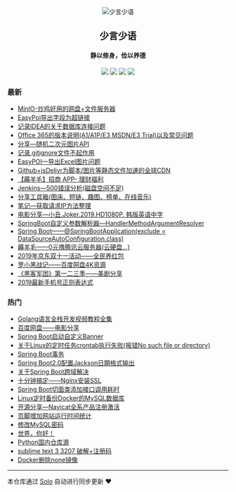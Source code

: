 <p align="center"><img alt="少言少语" src="https://img.hacpai.com/avatar/1557586345620_1586090725173.jpeg"></p><h2 align="center">
少言少语
</h2>

<h4 align="center">静以修身，俭以养德</h4>
<p align="center"><a title="少言少语" target="_blank" href="https://github.com/JssDream/solo-blog"><img src="https://img.shields.io/github/last-commit/JssDream/solo-blog.svg?style=flat-square&color=FF9900"></a>
<a title="GitHub repo size in bytes" target="_blank" href="https://github.com/JssDream/solo-blog"><img src="https://img.shields.io/github/repo-size/JssDream/solo-blog.svg?style=flat-square"></a>
<a title="Solo Version" target="_blank" href="https://github.com/88250/solo/releases"><img src="https://img.shields.io/badge/solo-4.2.0-f1e05a.svg?style=flat-square&color=blueviolet"></a>
<a title="Hits" target="_blank" href="https://github.com/88250/hits"><img src="https://hits.b3log.org/JssDream/solo-blog.svg"></a></p>

### 最新

* [MinIO-炒鸡好用的网盘+文件服务器](https://www.hjava.cn/articles/2020/07/24/1595578346772.html)
* [EasyPoi导出字段为超链接](https://www.hjava.cn/articles/2020/06/17/1592396658708.html)
* [记录IDEA的关于数据库连接问题](https://www.hjava.cn/articles/2020/06/10/1591791265043.html)
* [Office 365的版本说明(A1/A1P/E3 MSDN/E3 Trial)以及常见问题](https://www.hjava.cn/articles/2020/05/29/1590746577309.html)
* [分享—随机二次元图片API](https://www.hjava.cn/articles/2020/05/26/1590475418750.html)
* [记录.gitignore文件不起作用](https://www.hjava.cn/articles/2020/05/24/1590312447443.html)
* [EasyPOI—导出Excel图片问题](https://www.hjava.cn/articles/2020/04/27/1587970259806.html)
* [Github+jsDelivr为脚本/图片等静态文件加速的全球CDN](https://www.hjava.cn/articles/2020/04/01/1585736011733.html)
* [【薅羊毛】招商 APP- 理财福利](https://www.hjava.cn/articles/2020/03/27/1585289293648.html)
* [Jenkins—500错误分析(磁盘空间不足)](https://www.hjava.cn/articles/2019/12/13/1576226764937.html)
* [分享工具箱(图床、短链、趣图、榜单、在线音乐)](https://www.hjava.cn/articles/2019/12/12/1576119045214.html)
* [笔记—获取请求IP方法整理](https://www.hjava.cn/articles/2019/12/04/1575442618755.html)
* [电影分享—小丑.Joker.2019.HD1080P. 韩版英语中字](https://www.hjava.cn/articles/2019/11/15/1573787853367.html)
* [SpringBoot自定义参数解析器—HandlerMethodArgumentResolver](https://www.hjava.cn/articles/2019/11/08/1573203264692.html)
* [Spring Boot——@SpringBootApplication(exclude = DataSourceAutoConfiguration.class)](https://www.hjava.cn/articles/2019/10/30/1572431859394.html)
* [薅羊毛——0元撸腾讯云服务器(云硬盘...)](https://www.hjava.cn/articles/2019/10/29/1572314884193.html)
* [2019年京东双十一活动——全民养红包](https://www.hjava.cn/articles/2019/10/22/1571713204417.html)
* [罗小黑战记——百度网盘4K资源](https://www.hjava.cn/articles/2019/10/19/1571469540711.html)
* [《黑客军团》第一二三季——美剧分享](https://www.hjava.cn/articles/2019/10/17/1571301097079.html)
* [2019最新手机号正则表达式](https://www.hjava.cn/articles/2019/10/11/1570793784688.html)

### 热门

* [Golang语言全栈开发视频教程全集](https://www.hjava.cn/articles/2019/09/27/1569578348835.html)
* [百度网盘——电影分享](https://www.hjava.cn/articles/2019/09/21/1569038940574.html)
* [Spring Boot启动自定义Banner](https://www.hjava.cn/articles/2019/08/20/1566281280069.html)
* [关于Linux的定时任务crontab执行失败(报错No such file or directory)](https://www.hjava.cn/articles/2019/08/13/1565669241375.html)
* [Spring Boot事务](https://www.hjava.cn/articles/2019/08/27/1566901901979.html)
* [Spring Boot2.0配置Jackson日期格式输出](https://www.hjava.cn/articles/2019/08/23/1566533019629.html)
* [关于Spring Boot跨域解决](https://www.hjava.cn/articles/2019/08/14/1565775617177.html)
* [十分钟搞定——Nginx安装SSL](https://www.hjava.cn/articles/2019/09/03/1567514885863.html)
* [Spring Boot切面类添加接口调用耗时](https://www.hjava.cn/articles/2019/08/28/1566992344180.html)
* [Linux定时备份Docker的MySQL数据库](https://www.hjava.cn/articles/2019/08/28/1566980010076.html)
* [开源分享—Navicat全系产品注册激活](https://www.hjava.cn/articles/2019/09/11/1568201889402.html)
* [页脚增加网站运行时间统计](https://www.hjava.cn/articles/2019/08/13/1565684501665.html)
* [修改MySQL密码](https://www.hjava.cn/articles/2019/08/27/1566878096384.html)
* [世界，你好！](https://www.hjava.cn/hello-solo)
* [Python国内仓库源](https://www.hjava.cn/articles/2019/09/21/1569059862194.html)
* [sublime text 3 3207 破解+注册码](https://www.hjava.cn/articles/2019/09/26/1569491521771.html)
* [Docker删除none镜像](https://www.hjava.cn/articles/2019/09/19/1568896011749.html)



---

本仓库通过 [Solo](https://github.com/88250/solo) 自动进行同步更新 ❤️ 